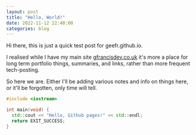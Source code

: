 ```yaml
---
layout: post
title: "Hello, World!"
date: 2022-11-12 22:40:00
categories: blog
---
```


Hi there, this is just a quick test post for geefr.github.io.

I realised while I have my main site [gfrancisdev.co.uk](https://gfrancisdev.co.uk) it's more a place for long term portfolio things, summaries, and links, rather than more frequent tech-posting.

So here we are. Either I'll be adding various notes and info on things here, or it'll be forgotten, only time will tell.

```c++
#include <iostream>

int main(void) {
  std::cout << "Hello, Github pages!" << std::endl;
  return EXIT_SUCCESS;
}
```

